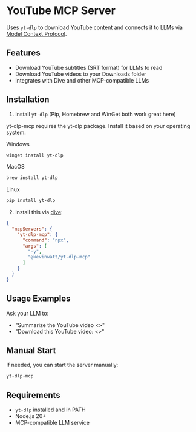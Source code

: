 # YouTube MCP Server

Uses `yt-dlp` to download YouTube content and connects it to LLMs via [Model Context Protocol](https://modelcontextprotocol.io/introduction). 

## Features

- Download YouTube subtitles (SRT format) for LLMs to read
- Download YouTube videos to your Downloads folder
- Integrates with Dive and other MCP-compatible LLMs

## Installation

1. Install `yt-dlp` (Pip, Homebrew and WinGet both work great here)

yt-dlp-mcp requires the yt-dlp package. Install it based on your operating system:

Windows
```bash
winget install yt-dlp
```
MacOS
```bash
brew install yt-dlp
```
Linux
```bash
pip install yt-dlp
```

2. Install this via [dive](https://github.com/OpenAgentPlatform/Dive):
```json
{
  "mcpServers": {
    "yt-dlp-mcp": {
      "command": "npx",
      "args": [
        "-y",
        "@kevinwatt/yt-dlp-mcp"
      ]
    }
  }
}
```

## Usage Examples

Ask your LLM to:
- "Summarize the YouTube video <<URL>>"
- "Download this YouTube video: <<URL>>"

## Manual Start

If needed, you can start the server manually:
```bash
yt-dlp-mcp
```

## Requirements

- `yt-dlp` installed and in PATH
- Node.js 20+
- MCP-compatible LLM service

